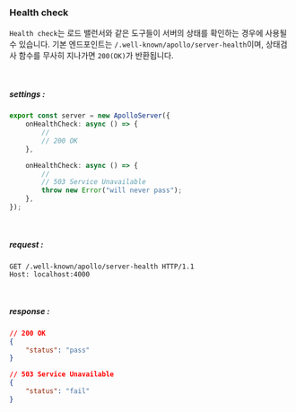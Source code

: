 ### Health check

`Health check`는 로드 밸런서와 같은 도구들이 서버의 상태를 확인하는 경우에 사용될 수 있습니다. 기본 엔드포인트는 `/.well-known/apollo/server-health`이며, 상태검사 함수를 무사히 지나가면 `200(OK)`가 반환됩니다.

<br/>

##### settings :

```ts
export const server = new ApolloServer({
    onHealthCheck: async () => {
        //
        // 200 OK
    },

    onHealthCheck: async () => {
        //
        // 503 Service Unavailable
        throw new Error("will never pass");
    },
});
```

<br/>

##### request :

```http
GET /.well-known/apollo/server-health HTTP/1.1
Host: localhost:4000
```

<br/>

##### response :

```json
// 200 OK
{
    "status": "pass"
}
```

```json
// 503 Service Unavailable
{
    "status": "fail"
}
```

